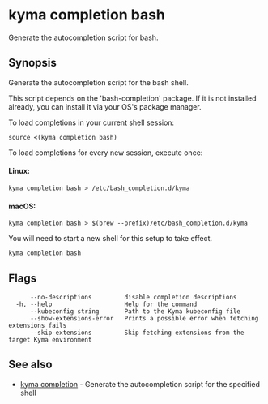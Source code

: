 # kyma completion bash

Generate the autocompletion script for bash.

## Synopsis

Generate the autocompletion script for the bash shell.

This script depends on the 'bash-completion' package.
If it is not installed already, you can install it via your OS's package manager.

To load completions in your current shell session:

	source <(kyma completion bash)

To load completions for every new session, execute once:

#### Linux:

	kyma completion bash > /etc/bash_completion.d/kyma

#### macOS:

	kyma completion bash > $(brew --prefix)/etc/bash_completion.d/kyma

You will need to start a new shell for this setup to take effect.


```bash
kyma completion bash
```

## Flags

```text
      --no-descriptions         disable completion descriptions
  -h, --help                    Help for the command
      --kubeconfig string       Path to the Kyma kubeconfig file
      --show-extensions-error   Prints a possible error when fetching extensions fails
      --skip-extensions         Skip fetching extensions from the target Kyma environment
```

## See also

* [kyma completion](kyma_completion.md) - Generate the autocompletion script for the specified shell
